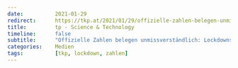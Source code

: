 ```yaml
---
date:          2021-01-29
redirect:      https://tkp.at/2021/01/29/offizielle-zahlen-belegen-unmissverstaendlich-lockdowns-toeten/
title:         tp - Science & Technology
timeline:      false
subtitle:      "Offizielle Zahlen belegen unmissverständlich: Lockdowns töten"
categories:    Medien
tags:          [tkp, lockdown, zahlen]
---
```

